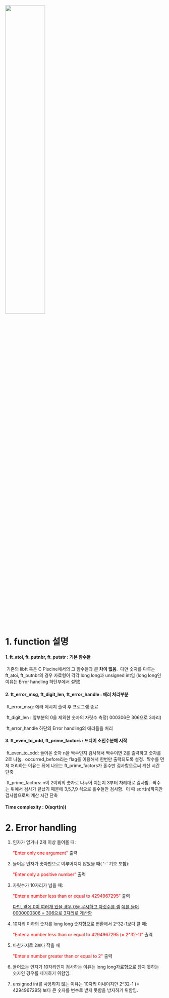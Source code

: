 

<img src="https://www.etoland.co.kr//data/daumeditor02/191201/thumbnail3/75663115751638450.png" width="50%" height="50%">



# 1. function 설명

#### 	1. ft_atoi, ft_putnbr, ft_putstr : 기본 함수들

​		 기존의 libft 혹은 C Piscine에서의 그 함수들과 **큰 차이 없음**. 
​		다만 숫자를 다루는 ft_atoi, ft_putnbr의 경우 자료형이 각각 long long과 unsigned int임 (long long인 이유는 Error handling 하단부에서 설명)



#### 	2.  ft_error_msg, ft_digit_len, ft_error_handle : 에러 처리부분

​		ft_error_msg: 에러 메시지 출력 후 프로그램 종료

​		ft_digit_len : 앞부분의 0을 제외한 숫자의 자릿수 측정( 000306은 306으로 3자리)

​		ft_error_handle 하단의 Error handling의 에러들을 처리



#### 	3. ft_even_to_odd, ft_prime_factors : 드디어 소인수분해 시작

​		ft_even_to_odd: 	들어온 숫자 n을 짝수인지 검사해서 짝수이면 2를 출력하고 숫자를 2로 나눔.
​										occurred_before라는 flag를 이용해서 한번만 출력되도록 설정.
​										짝수를 먼저 처리하는 이유는 뒤에 나오는 ft_prime_factors가 홀수만 검사함으로써 계산 시간 단축

​		ft_prime_factors: n이 2이외의 숫자로 나누어 지는지 3부터 차례대로 검사함.
​										짝수는 위에서 검사가 끝났기 때문에 3,5,7,9 식으로 홀수들만 검사함.
​										이 때 sqrt(n)까지만 검사함으로써 계산 시간 단축



#### Time complexity : O(sqrt(n))



# 2. Error handling

1. 인자가 없거나 2개 이상 들어올 때:

   <span style="color:red">"Enter only one argument"</span> 출력


2. 들어온 인자가 숫자만으로 이루어지지 않았을 때( '-' 기호 포함):

   <span style="color:red">"Enter only a positive number"</span> 출력

3. 자릿수가 10자리가 넘을 때:

   <span style="color:red">"Enter a number less than or equal to 4294967295"</span> 출력

   <u>다만, 앞에 0이 여러개 있을 경우 0을 무시하고 자릿수를 셈</u>
   <u>예를 들어 0000000306 = 306으로 3자리로 계산함</u>

4. 10자리 이하의 숫자를 long long 숫자형으로 변환해서 2^32-1보다 클 때:

   <span style="color:red">"Enter a number less than or equal to 4294967295 (= 2^32-1)"</span> 출력

5. 마찬가지로 2보다 작을 때

   <span style="color:red">"Enter a number greater than or equal to 2"</span> 출력



1. 들어오는 인자가 10자리인지 검사하는 이유는 long long자료형으로 담지 못하는 숫자인 경우를 제거하기 위함임.
2. unsigned int를 사용하지 않는 이유는 10자리 이내이지만 2^32-1 (= 4294967295) 보다 큰 숫자를 변수로 받지 못함을 방지하기 위함임.